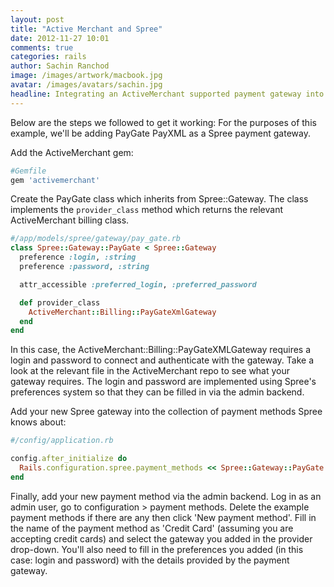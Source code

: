 ```yaml
---
layout: post
title: "Active Merchant and Spree"
date: 2012-11-27 10:01
comments: true
categories: rails
author: Sachin Ranchod
image: /images/artwork/macbook.jpg
avatar: /images/avatars/sachin.jpg
headline: Integrating an ActiveMerchant supported payment gateway into Spree is really easy but unfortunately it isn't particularly well documented.
---
```


Below are the steps we followed to get it working:
For the purposes of this example, we'll be adding PayGate PayXML as a Spree payment gateway.

Add the ActiveMerchant gem:

```ruby
#Gemfile
gem 'activemerchant'
```

Create the PayGate class which inherits from Spree::Gateway.  The class implements the `provider_class` method which returns the relevant ActiveMerchant billing class.

```ruby
#/app/models/spree/gateway/pay_gate.rb
class Spree::Gateway::PayGate < Spree::Gateway
  preference :login, :string
  preference :password, :string

  attr_accessible :preferred_login, :preferred_password

  def provider_class
    ActiveMerchant::Billing::PayGateXmlGateway
  end
end
```

In this case, the ActiveMerchant::Billing::PayGateXMLGateway requires a login and password to connect and authenticate with the gateway.  Take a look at the relevant file in the ActiveMerchant repo to see what your gateway requires.  The login and password are implemented using Spree's preferences system so that they can be filled in via the admin backend.

Add your new Spree gateway into the collection of payment methods Spree knows about:

```ruby
#/config/application.rb

config.after_initialize do
  Rails.configuration.spree.payment_methods << Spree::Gateway::PayGate
end
```

Finally, add your new payment method via the admin backend.  Log in as an admin user, go to configuration > payment methods.  Delete the example payment methods if there are any then click 'New payment method'.  Fill in the name of the payment method as 'Credit Card' (assuming you are accepting credit cards) and select the gateway you added in the provider drop-down.  You'll also need to fill in the preferences you added (in this case: login and password) with the details provided by the payment gateway.
